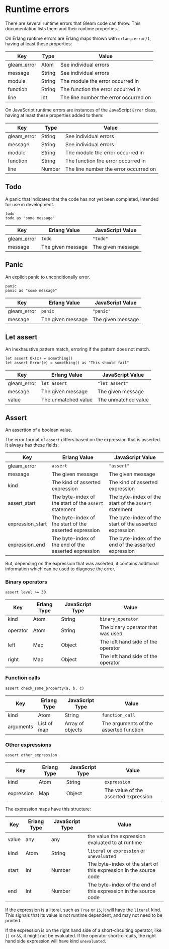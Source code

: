 # Runtime errors

There are several runtime errors that Gleam code can throw. This documentation
lists them and their runtime properties.

On Erlang runtime errors are Erlang maps thrown with `erlang:error/1`, having at
least these properties:

| Key         | Type   | Value                                 |
| ---         | ----   | -----                                 |
| gleam_error | Atom   | See individual errors                 |
| message     | String | See individual errors                 |
| module      | String | The module the error occurred in      |
| function    | String | The function the error occurred in    |
| line        | Int    | The line number the error occurred on |

On JavaScript runtime errors are instances of the JavaScript `Error` class,
having at least these properties added to them:

| Key         | Type   | Value                                 |
| ---         | ----   | -----                                 |
| gleam_error | String | See individual errors                 |
| message     | String | See individual errors                 |
| module      | String | The module the error occurred in      |
| function    | String | The function the error occurred in    |
| line        | Number | The line number the error occurred on |

## Todo

A panic that indicates that the code has not yet been completed, intended for
use in development.

```gleam
todo
todo as "some message"
```
| Key         | Erlang Value      | JavaScript Value  |
| ---         | ------------      | ----------------  |
| gleam_error | `todo`            | `"todo"`          |
| message     | The given message | The given message |

## Panic

An explicit panic to unconditionally error.

```gleam
panic
panic as "some message"
```
| Key         | Erlang Value      | JavaScript Value  |
| ---         | ------------      | ----------------  |
| gleam_error | `panic`           | `"panic"`         |
| message     | The given message | The given message |

## Let assert

An inexhaustive pattern match, erroring if the pattern does not match.

```gleam
let assert Ok(x) = something()
let assert Error(e) = something() as "This should fail"
```
| Key         | Erlang Value        | JavaScript Value    |
| ---         | ------------        | ----------------    |
| gleam_error | `let_assert`        | `"let_assert"`      |
| message     | The given message   | The given message   |
| value       | The unmatched value | The unmatched value |

## Assert

An assertion of a boolean value.

The error format of `assert` differs based on the expression that is asserted.
It always has these fields:

| Key              | Erlang Value                                           | JavaScript Value                                       |
| ---              | ------------                                           | ----------------                                       |
| gleam_error      | `assert`                                               | `"assert"`                                             |
| message          | The given message                                      | The given message                                      |
| kind             | The kind of asserted expression                        | The kind of asserted expression                        |
| assert_start     | The byte-index of the start of the `assert` statement  | The byte-index of the start of the `assert` statement  |
| expression_start | The byte-index of the start of the asserted expression | The byte-index of the start of the asserted expression |
| expression_end   | The byte-index of the end of the asserted expression   | The byte-index of the end of the asserted expression   |

But, depending on the expression that was asserted, it contains additional
information which can be used to diagnose the error.

### Binary operators

```gleam
assert level >= 30
```

| Key       | Erlang Type  | JavaScript Type  | Value                              |
| ---       | -----------  | ---------------  | -----                              |
| kind      | Atom         | String           | `binary_operator`                  |
| operator  | Atom         | String           | The binary operator that was used  |
| left      | Map          | Object           | The left hand side of the operator |
| right     | Map          | Object           | The left hand side of the operator |

### Function calls

```gleam
assert check_some_property(a, b, c)
```

| Key       | Erlang Type  | JavaScript Type  | Value                                  |
| ---       | -----------  | ---------------  | -----                                  |
| kind      | Atom         | String           | `function_call`                        |
| arguments | List of map  | Array of objects | The arguments of the asserted function |

### Other expressions

```gleam
assert other_expression
```

| Key        | Erlang Type  | JavaScript Type  | Value                                |
| ---        | -----------  | ---------------  | -----                                |
| kind       | Atom         | String           | `expression`                         |
| expression | Map          | Object           | The value of the asserted expression |

The expression maps have this structure:

| Key    | Erlang Type  | JavaScript Type  | Value                                                             |
| ---    | -----------  | ---------------  | -----                                                             |
| value  | any          | any              | the value the expression evaluated to at runtime                  |
| kind   | Atom         | String           | `literal` or `expression` or `unevaluated`                        |
| start  | Int          | Number           | The byte-index of the start of this expression in the source code |
| end    | Int          | Number           | The byte-index of the end of this expression in the source code   |

If the expression is a literal, such as `True` or `15`, it will have the `literal`
kind. This signals that its value is not runtime dependent, and may not need to
be printed.

If the expression is on the right hand side of a short-circuiting operator, like
`||` or `&&`, it might not be evaluated. If the operator short-circuits, the right
hand side expression will have kind `unevaluated`.
